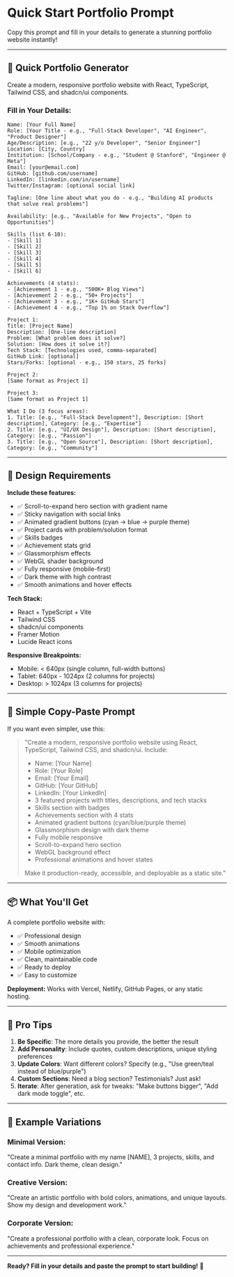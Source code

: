 # Quick Start Portfolio Prompt

Copy this prompt and fill in your details to generate a stunning portfolio website instantly!

---

## 🚀 Quick Portfolio Generator

Create a modern, responsive portfolio website with React, TypeScript, Tailwind CSS, and shadcn/ui components.

### Fill in Your Details:

```
Name: [Your Full Name]
Role: [Your Title - e.g., "Full-Stack Developer", "AI Engineer", "Product Designer"]
Age/Description: [e.g., "22 y/o Developer", "Senior Engineer"]
Location: [City, Country]
Institution: [School/Company - e.g., "Student @ Stanford", "Engineer @ Meta"]
Email: [your@email.com]
GitHub: [github.com/username]
LinkedIn: [linkedin.com/in/username]
Twitter/Instagram: [optional social link]

Tagline: [One line about what you do - e.g., "Building AI products that solve real problems"]

Availability: [e.g., "Available for New Projects", "Open to Opportunities"]

Skills (list 6-10):
- [Skill 1]
- [Skill 2]
- [Skill 3]
- [Skill 4]
- [Skill 5]
- [Skill 6]

Achievements (4 stats):
- [Achievement 1 - e.g., "500K+ Blog Views"]
- [Achievement 2 - e.g., "50+ Projects"]
- [Achievement 3 - e.g., "1K+ GitHub Stars"]
- [Achievement 4 - e.g., "Top 1% on Stack Overflow"]

Project 1:
Title: [Project Name]
Description: [One-line description]
Problem: [What problem does it solve?]
Solution: [How does it solve it?]
Tech Stack: [Technologies used, comma-separated]
GitHub Link: [optional]
Stars/Forks: [optional - e.g., 150 stars, 25 forks]

Project 2:
[Same format as Project 1]

Project 3:
[Same format as Project 1]

What I Do (3 focus areas):
1. Title: [e.g., "Full-Stack Development"], Description: [Short description], Category: [e.g., "Expertise"]
2. Title: [e.g., "UI/UX Design"], Description: [Short description], Category: [e.g., "Passion"]
3. Title: [e.g., "Open Source"], Description: [Short description], Category: [e.g., "Community"]
```

---

## 🎨 Design Requirements

**Include these features:**
- ✅ Scroll-to-expand hero section with gradient name
- ✅ Sticky navigation with social links
- ✅ Animated gradient buttons (cyan → blue → purple theme)
- ✅ Project cards with problem/solution format
- ✅ Skills badges
- ✅ Achievement stats grid
- ✅ Glassmorphism effects
- ✅ WebGL shader background
- ✅ Fully responsive (mobile-first)
- ✅ Dark theme with high contrast
- ✅ Smooth animations and hover effects

**Tech Stack:**
- React + TypeScript + Vite
- Tailwind CSS
- shadcn/ui components
- Framer Motion
- Lucide React icons

**Responsive Breakpoints:**
- Mobile: < 640px (single column, full-width buttons)
- Tablet: 640px - 1024px (2 columns for projects)
- Desktop: > 1024px (3 columns for projects)

---

## 💬 Simple Copy-Paste Prompt

If you want even simpler, use this:

> "Create a modern, responsive portfolio website using React, TypeScript, Tailwind CSS, and shadcn/ui. Include:
> - Name: [Your Name]
> - Role: [Your Role]
> - Email: [Your Email]
> - GitHub: [Your GitHub]
> - LinkedIn: [Your LinkedIn]
> - 3 featured projects with titles, descriptions, and tech stacks
> - Skills section with badges
> - Achievements section with 4 stats
> - Animated gradient buttons (cyan/blue/purple theme)
> - Glassmorphism design with dark theme
> - Fully mobile responsive
> - Scroll-to-expand hero section
> - WebGL background effect
> - Professional animations and hover states
>
> Make it production-ready, accessible, and deployable as a static site."

---

## 📦 What You'll Get

A complete portfolio website with:
- ✅ Professional design
- ✅ Smooth animations
- ✅ Mobile optimization
- ✅ Clean, maintainable code
- ✅ Ready to deploy
- ✅ Easy to customize

**Deployment:** Works with Vercel, Netlify, GitHub Pages, or any static hosting.

---

## 🎯 Pro Tips

1. **Be Specific**: The more details you provide, the better the result
2. **Add Personality**: Include quotes, custom descriptions, unique styling preferences
3. **Update Colors**: Want different colors? Specify (e.g., "Use green/teal instead of blue/purple")
4. **Custom Sections**: Need a blog section? Testimonials? Just ask!
5. **Iterate**: After generation, ask for tweaks: "Make buttons bigger", "Add dark mode toggle", etc.

---

## 🔄 Example Variations

### Minimal Version:
"Create a minimal portfolio with my name [NAME], 3 projects, skills, and contact info. Dark theme, clean design."

### Creative Version:
"Create an artistic portfolio with bold colors, animations, and unique layouts. Show my design and development work."

### Corporate Version:
"Create a professional portfolio with a clean, corporate look. Focus on achievements and professional experience."

---

**Ready? Fill in your details and paste the prompt to start building!** 🚀
